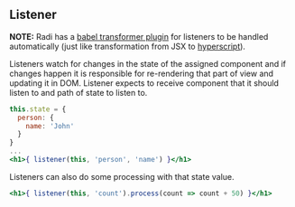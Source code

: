 ## Listener

**NOTE:**  Radi has a [babel transformer plugin](https://github.com/radi-js/babel-plugin-transform-radi-listen) for listeners to be handled automatically (just like transformation from JSX to [hyperscript](#hyperscript)).

Listeners watch for changes in the state of the assigned component and if changes happen it is responsible for re-rendering that part of view and updating it in DOM.
Listener expects to receive component that it should listen to and path of state to listen to.

```jsx
this.state = {
  person: {
    name: 'John'
  }
}
...
<h1>{ listener(this, 'person', 'name') }</h1>
```

Listeners can also do some processing with that state value.

```jsx
<h1>{ listener(this, 'count').process(count => count + 50) }</h1>
```
